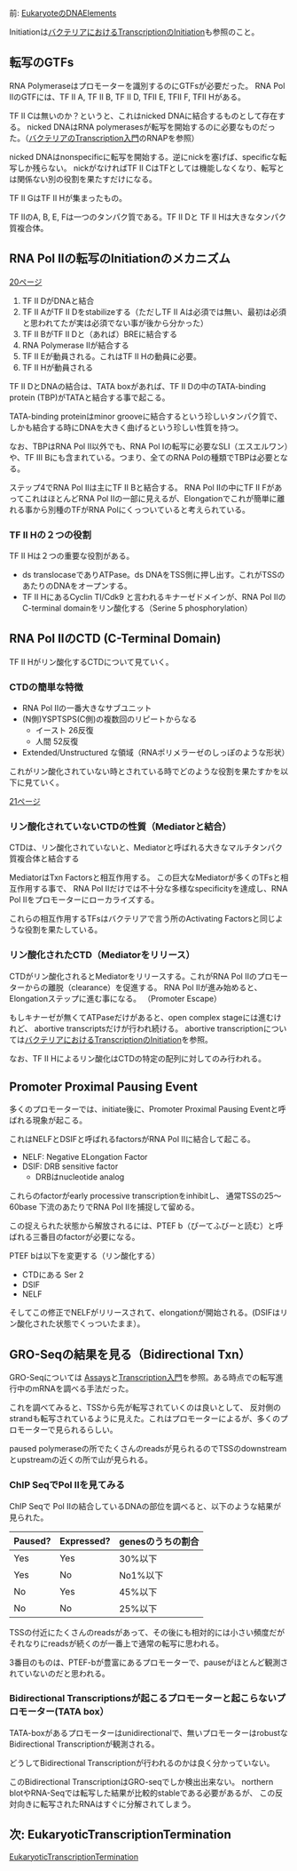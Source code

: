 前: [EukaryoteのDNAElements](Eukaryote%E3%81%AEDNAElements)

Initiationは[バクテリアにおけるTranscriptionのInitiation](%E3%83%90%E3%82%AF%E3%83%86%E3%83%AA%E3%82%A2%E3%81%AB%E3%81%8A%E3%81%91%E3%82%8BTranscription%E3%81%AEInitiation)も参照のこと。

## 転写のGTFs

RNA Polymeraseはプロモーターを識別するのにGTFsが必要だった。
RNA Pol IIのGTFには、TF II A, TF II B, TF II D, TFII E, TFII F, TFII Hがある。

TF II Cは無いのか？というと、これはnicked DNAに結合するものとして存在する。
nicked DNAはRNA polymerasesが転写を開始するのに必要なものだった。（[バクテリアのTranscription入門](%E3%83%90%E3%82%AF%E3%83%86%E3%83%AA%E3%82%A2%E3%81%AETranscription%E5%85%A5%E9%96%80)のRNAPを参照）

nicked DNAはnonspecificに転写を開始する。逆にnickを塞げば、specificな転写しか残らない。
nickがなければTF II CはTFとしては機能しなくなり、転写とは関係ない別の役割を果たすだけになる。

TF II GはTF II Hが集まったもの。

TF IIのA, B, E, Fは一つのタンパク質である。TF II Dと TF II Hは大きなタンパク質複合体。

## RNA Pol IIの転写のInitiationのメカニズム

[20ページ](https://karino2.github.io/ImageGallery/MolecularBiology728x2.html#lg=1&slide=19)

1. TF II DがDNAと結合
2. TF II AがTF II Dをstabilizeする（ただしTF II Aは必須では無い、最初は必須と思われてたが実は必須でない事が後から分かった）
3. TF II BがTF II Dと（あれば）BREに結合する
4. RNA Polymerase IIが結合する
5. TF II Eが動員される。これはTF II Hの動員に必要。
6. TF II Hが動員される

TF II DとDNAの結合は、TATA boxがあれば、TF II Dの中のTATA-binding protein (TBP)がTATAと結合する事で起こる。

TATA-binding proteinはminor grooveに結合するという珍しいタンパク質で、しかも結合する時にDNAを大きく曲げるという珍しい性質を持つ。

なお、TBPはRNA Pol II以外でも、RNA Pol Iの転写に必要なSLI（エスエルワン）や、TF III Bにも含まれている。つまり、全てのRNA Polの種類でTBPは必要となる。

ステップ4でRNA Pol IIは主にTF II Bと結合する。
RNA Pol IIの中にTF II FがあってこれはほとんどRNA Pol IIの一部に見えるが、Elongationでこれが簡単に離れる事から別種のTFがRNA Polにくっついていると考えられている。

### TF II Hの２つの役割

TF II Hは２つの重要な役割がある。

- ds translocaseでありATPase。ds DNAをTSS側に押し出す。これがTSSのあたりのDNAをオープンする。
- TF II HにあるCyclin TI/Cdk9 と言われるキナーゼドメインが、RNA Pol IIのC-terminal domainをリン酸化する（Serine 5 phosphorylation）

## RNA Pol IIのCTD (C-Terminal Domain)

TF II Hがリン酸化するCTDについて見ていく。

### CTDの簡単な特徴

- RNA Pol IIの一番大きなサブユニット
- (N側)YSPTSPS(C側)の複数回のリピートからなる
   - イースト 26反復
   - 人間 52反復
- Extended/Unstructured な領域（RNAポリメラーゼのしっぽのような形状）

これがリン酸化されていない時とされている時でどのような役割を果たすかを以下に見ていく。

[21ページ](https://karino2.github.io/ImageGallery/MolecularBiology728x2.html#lg=1&slide=20)

### リン酸化されていないCTDの性質（Mediatorと結合）

CTDは、リン酸化されていないと、Mediatorと呼ばれる大きなマルチタンパク質複合体と結合する

MediatorはTxn Factorsと相互作用する。
この巨大なMediatorが多くのTFsと相互作用する事で、
RNA Pol IIだけでは不十分な多様なspecificityを達成し、RNA Pol IIをプロモーターにローカライズする。

これらの相互作用するTFsはバクテリアで言う所のActivating Factorsと同じような役割を果たしている。

### リン酸化されたCTD（Mediatorをリリース）

CTDがリン酸化されるとMediatorをリリースする。これがRNA Pol IIのプロモーターからの離脱（clearance）を促進する。
RNA Pol IIが進み始めると、Elongationステップに進む事になる。
（Promoter Escape）

もしキナーゼが無くてATPaseだけがあると、open complex stageには進むけれど、
abortive transcriptsだけが行われ続ける。
abortive transcriptionについては[バクテリアにおけるTranscriptionのInitiation](%E3%83%90%E3%82%AF%E3%83%86%E3%83%AA%E3%82%A2%E3%81%AB%E3%81%8A%E3%81%91%E3%82%8BTranscription%E3%81%AEInitiation)を参照。

なお、TF II Hによるリン酸化はCTDの特定の配列に対してのみ行われる。

## Promoter Proximal Pausing Event

多くのプロモーターでは、initiate後に、Promoter Proximal Pausing Eventと呼ばれる現象が起こる。

これはNELFとDSIFと呼ばれるfactorsがRNA Pol IIに結合して起こる。

- NELF: Negative ELongation Factor
- DSIF: DRB sensitive factor
   - DRBはnucleotide analog

これらのfactorがearly processive transcriptionをinhibitし、
通常TSSの25〜60base 下流のあたりでRNA Pol IIを捕捉して留める。

この捉えられた状態から解放されるには、PTEF b（ぴーてふびーと読む）と呼ばれる三番目のfactorが必要になる。

PTEF bは以下を変更する（リン酸化する）

- CTDにある Ser 2
- DSIF
- NELF

そしてこの修正でNELFがリリースされて、elongationが開始される。(DSIFはリン酸化された状態でくっついたまま）。

## GRO-Seqの結果を見る（Bidirectional Txn）

GRO-Seqについては [Assays](Assays)と[Transcription入門](Transcription%E5%85%A5%E9%96%80)を参照。ある時点での転写進行中のmRNAを調べる手法だった。

これを調べてみると、TSSから先が転写されていくのは良いとして、
反対側のstrandも転写されているように見えた。これはプロモーターによるが、多くのプロモーターで見られるらしい。

paused polymeraseの所でたくさんのreadsが見られるのでTSSのdownstreamとupstreamの近くの所で山が見られる。

### ChIP SeqでPol IIを見てみる

ChIP Seqで Pol IIの結合しているDNAの部位を調べると、以下のような結果が見られた。

| Paused? | Expressed? | genesのうちの割合 |
| ---- | ---- | ---- |
| Yes | Yes | 30%以下 |
| Yes | No | No1%以下 |
| No | Yes | 45%以下 |
| No | No | 25%以下 |

TSSの付近にたくさんのreadsがあって、その後にも相対的には小さい頻度だがそれなりにreadsが続くのが一番上で通常の転写に思われる。

3番目のものは、PTEF-bが豊富にあるプロモーターで、pauseがほとんど観測されていないのだと思われる。

### Bidirectional Transcriptionsが起こるプロモーターと起こらないプロモーター(TATA box）

TATA-boxがあるプロモーターはunidirectionalで、無いプロモーターはrobustなBidirectional Transcriptionが観測される。

どうしてBidirectional Transcriptionが行われるのかは良く分かっていない。

このBidirectional TranscriptionはGRO-seqでしか検出出来ない。
northern blotやRNA-Seqでは転写した結果が比較的stableである必要があるが、
この反対向きに転写されたRNAはすぐに分解されてしまう。

## 次: EukaryoticTranscriptionTermination

[EukaryoticTranscriptionTermination](EukaryoticTranscriptionTermination)